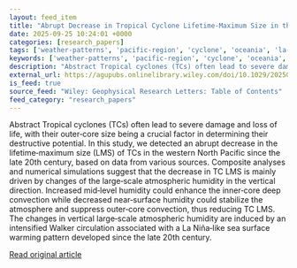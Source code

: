 ```yaml
---
layout: feed_item
title: "Abrupt Decrease in Tropical Cyclone Lifetime‐Maximum Size in the Western North Pacific Since the Late 20th Century"
date: 2025-09-25 10:24:01 +0000
categories: [research_papers]
tags: ['weather-patterns', 'pacific-region', 'cyclone', 'oceania', 'la-nina', 'tropical-storms']
keywords: ['weather-patterns', 'pacific-region', 'cyclone', 'oceania', 'la-nina', 'tropical', 'abrupt', 'decrease']
description: "Abstract Tropical cyclones (TCs) often lead to severe damage and loss of life, with their outer‐core size being a crucial factor in determining their destruc..."
external_url: https://agupubs.onlinelibrary.wiley.com/doi/10.1029/2025GL115918?af=R
is_feed: true
source_feed: "Wiley: Geophysical Research Letters: Table of Contents"
feed_category: "research_papers"
---
```


Abstract Tropical cyclones (TCs) often lead to severe damage and loss of life, with their outer‐core size being a crucial factor in determining their destructive potential. In this study, we detected an abrupt decrease in the lifetime‐maximum size (LMS) of TCs in the western North Pacific since the late 20th century, based on data from various sources. Composite analyses and numerical simulations suggest that the decrease in TC LMS is mainly driven by changes of the large‐scale atmospheric humidity in the vertical direction. Increased mid‐level humidity could enhance the inner‐core deep convection while decreased near‐surface humidity could stabilize the atmosphere and suppress outer‐core convection, thus reducing TC LMS. The changes in vertical large‐scale atmospheric humidity are induced by an intensified Walker circulation associated with a La Niña‐like sea surface warming pattern developed since the late 20th century.

[Read original article](https://agupubs.onlinelibrary.wiley.com/doi/10.1029/2025GL115918?af=R)
